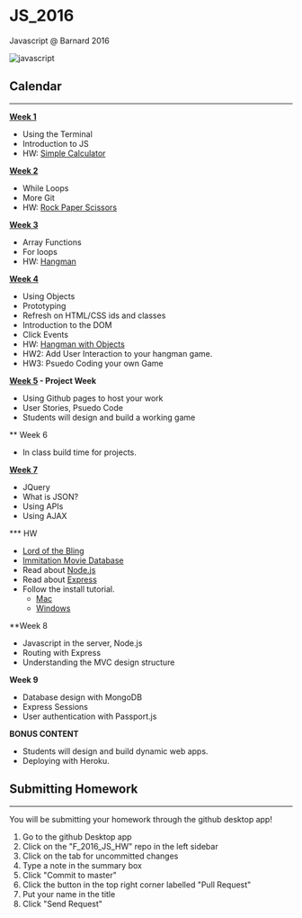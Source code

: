 # JS_2016
Javascript @ Barnard 2016 

![javascript](http://jpsierens.com/wp-content/uploads/2015/11/JavaScript-Logo.jpg)

## Calendar
------
**[Week 1](https://github.com/awdriggs-js/Spring_2016/tree/master/week1)**
- Using the Terminal
- Introduction to JS
- HW: [Simple Calculator](https://github.com/ADDA-js/F_2016_JS_HW/tree/master/w1-myCalc)

**[Week 2](https://github.com/awdriggs-js/Spring_2016/tree/master/week2)**
- While Loops
- More Git
- HW: [Rock Paper Scissors](https://github.com/ADDA-js/F_2016_JS_HW/tree/master/w2-rockpaperscissors)

**[Week 3](https://github.com/awdriggs-js/Spring_2016/tree/master/week3)**
- Array Functions
- For loops
- HW: [Hangman](https://classroom.github.com/assignment-invitations/e6e67f9bb41c68feb2b4ebcc2805aa6b)

**[Week 4](https://github.com/awdriggs-js/Spring_2016/tree/master/week4)**
- Using Objects
- Prototyping
- Refresh on HTML/CSS ids and classes
- Introduction to the DOM
- Click Events
- HW: [Hangman with Objects](https://classroom.github.com/assignment-invitations/41cb3d432536a53850d98004b3395bf7)
- HW2: Add User Interaction to your hangman game.
- HW3: Psuedo Coding your own Game

**[Week 5](https://github.com/awdriggs-js/Spring_2016/tree/master/week5) - Project Week**
- Using Github pages to host your work
- User Stories, Psuedo Code
- Students will design and build a working game

** Week 6
- In class build time for projects.

**[Week 7](https://github.com/awdriggs-js/Spring_2016/tree/master/week7)**
- JQuery
- What is JSON?
- Using APIs
- Using AJAX

*** HW
- [Lord of the Bling](https://classroom.github.com/assignment-invitations/f121308f1af11f36bf64c87c8f0219f2)
- [Immitation Movie Database](https://classroom.github.com/assignment-invitations/e3e21f0b37f42d68cd37c3ca1c15ab96)
- Read about [Node.js](http://eloquentjavascript.net/20_node.html)
- Read about [Express](http://code.tutsplus.com/tutorials/introduction-to-express--net-33367)
- Follow the install tutorial.
	+ [Mac](https://changelog.com/install-node-js-with-homebrew-on-os-x/)
	+ [Windows](http://blog.teamtreehouse.com/install-node-js-npm-windows)

**Week 8
- Javascript in the server, Node.js
- Routing with Express
- Understanding the MVC design structure

**Week 9**
- Database design with MongoDB
- Express Sessions
- User authentication with Passport.js

**BONUS CONTENT**
- Students will design and build dynamic web apps.
- Deploying with Heroku.


## Submitting Homework
------
You will be submitting your homework through the github desktop app!
  1. Go to the github Desktop app
  2. Click on the "F_2016_JS_HW" repo in the left sidebar
  3. Click on the tab for uncommitted changes
  4. Type a note in the summary box
  5. Click "Commit to master"
  6. Click the button in the top right corner labelled "Pull Request"
  7. Put your name in the title
  8. Click "Send Request"
